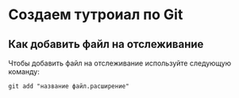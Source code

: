 # Создаем тутроиал по Git

## Как добавить файл на отслеживание 

Чтобы добавить файл на отслеживание используйте следующую команду:
```
git add "название файл.расширение"
```
